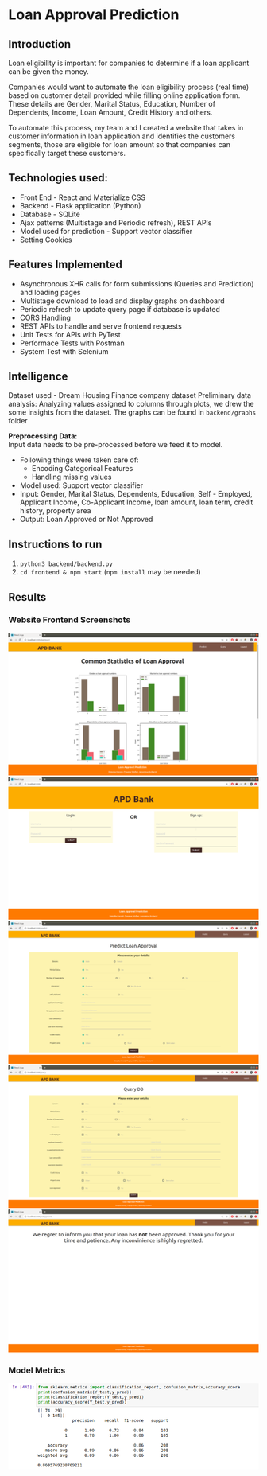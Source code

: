 # Loan Approval Prediction

## Introduction

Loan eligibility is important for companies to determine if a loan applicant can be given the money.

Companies would want to automate the loan eligibility process (real time) based on customer detail provided while filling online application form. These details are Gender, Marital Status, Education, Number of Dependents, Income, Loan Amount, Credit History and others. 

To automate this process, my team and I created a website that takes in customer information in loan application and identifies the customers segments, those are eligible for loan amount so that companies can specifically target these customers.

## Technologies used:

- Front End - React and Materialize CSS
- Backend - Flask application (Python)
- Database - SQLite
- Ajax patterns (Multistage and Periodic refresh), REST APIs
- Model used for prediction - Support vector classifier
- Setting Cookies

## Features Implemented

- Asynchronous XHR calls for form submissions (Queries and Prediction) and loading pages
- Multistage download to load and display graphs on dashboard
- Periodic refresh to update query page if database is updated
- CORS Handling
- REST APIs to handle and serve frontend requests
- Unit Tests for APIs with PyTest
- Performace Tests with Postman
- System Test with Selenium

## Intelligence

Dataset used - Dream Housing Finance company dataset
Preliminary data analysis:
Analyzing values assigned to columns through plots, we drew the some insights from the dataset. The graphs can be found in `backend/graphs` folder

**Preprocessing Data:**  
Input data needs to be pre-processed before we feed it to model.   
- Following things were taken care of:
    - Encoding Categorical Features
    - Handling missing values
- Model used: Support vector classifier
- Input: Gender, Marital Status, Dependents, Education, Self - Employed, Applicant Income, Co-Applicant Income, loan amount, loan term, credit history, property area
- Output: Loan Approved or Not Approved

## Instructions to run
1. `python3 backend/backend.py`
2. `cd frontend & npm start` (`npm install` may be needed)

## Results

### Website Frontend Screenshots
![dashboard](dashboard.png)
![home](screenshots/home.png)
![details](screenshots/details.png)
![querydb](screenshots/querydb.png)
![reject](screenshots/reject.png)

### Model Metrics 
![svc](svc.png)

